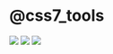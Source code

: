 # @css7_tools
[![](https://img.shields.io/badge/npm-v1.0.3-brightgreen.svg)](https://github.com/yanyingjie88/css7_tools)
[![](https://img.shields.io/github/stars/yanyingjie88/css7_tools.svg)](https://github.com/yanyingjie88/css7_tools)
[![](https://img.shields.io/github/forks/yanyingjie88/css7_tools.svg)](https://github.com/yanyingjie88/css7_tools)
